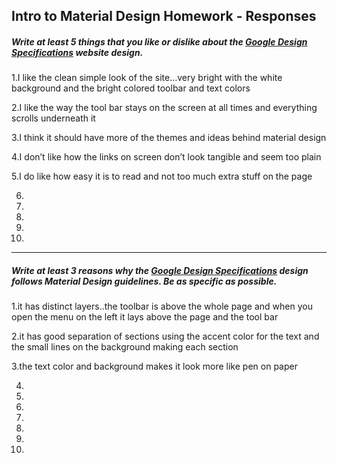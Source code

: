 ## Intro to Material Design Homework - Responses


##### Write at least 5 things that you like or dislike about the [Google Design Specifications](https://www.google.com/design/spec/material-design/introduction.html) website design.

1.I like the clean simple look of the site…very bright with the white background and the bright colored toolbar and text colors

2.I like the way the tool bar stays on the screen at all times and everything scrolls underneath it

3.I think it should have more of the themes and ideas behind material design

4.I don’t like how the links on screen don’t look tangible and seem too plain

5.I do like how easy it is to read and not too much extra stuff on the page

6.

7.

8.

9.

10.

---

##### Write at least 3 reasons why the [Google Design Specifications](https://www.google.com/design/spec/material-design/introduction.html) design follows Material Design guidelines. Be as specific as possible.

1.it has distinct layers..the toolbar is above the whole page and when you open the menu on the left it lays above the page and the tool bar

2.it has good separation of sections using the accent color for the text and the small lines on the background making each section 

3.the text color and background makes it look more like pen on paper 

4.

5.

6.

7.

8.

9.

10. 

